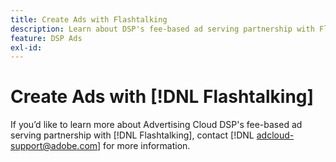 ```yaml
---
title: Create Ads with Flashtalking
description: Learn about DSP's fee-based ad serving partnership with Flashtalking.
feature: DSP Ads
exl-id: 
---
```

# Create Ads with [!DNL Flashtalking]
 
If you’d like to learn more about Advertising Cloud DSP's fee-based ad serving partnership with [!DNL Flashtalking], contact [!DNL adcloud-support@adobe.com] for more information.
